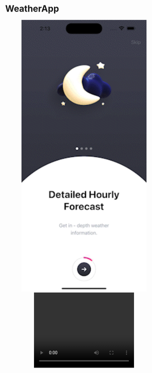 # WeatherApp

<p align="center">
  <img src="./Images/tutorial.gif" width="400" hspace="5"/>
  <video width="320" height="240" controls>
  <source src="./Images/tutorial.mp4" type="video/mp4">
    Your browser does not support the video tag.
  </video>
</p>
